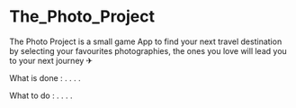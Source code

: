# The_Photo_Project

The Photo Project is a small game App to find your next travel destination by selecting your favourites photographies,
the ones you love will lead you to your next journey ✈ 


What is done : 
    . 
    .
    .
    .
    
What to do :
    .
    .
    .
    .